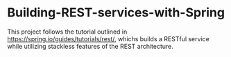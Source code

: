 # Building-REST-services-with-Spring

This project follows the tutorial outlined in https://spring.io/guides/tutorials/rest/, whichs builds a RESTful service while utilizing stackless features of the REST architecture.
